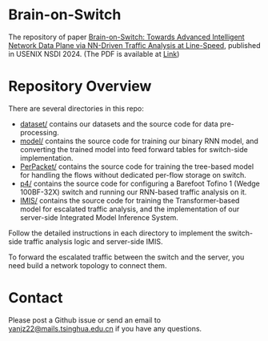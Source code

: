 # Brain-on-Switch
The repository of paper [Brain-on-Switch: Towards Advanced Intelligent Network Data Plane via NN-Driven Traffic Analysis at Line-Speed](https://www.usenix.org/conference/nsdi24/presentation/yan), published in USENIX NSDI 2024. (The PDF is available at [Link](https://arxiv.org/abs/2403.11090))

# Repository Overview
There are several directories in this repo:
* [dataset/](https://github.com/InspiringGroup-Lab/Brain-on-Switch/tree/main/dataset) contains our datasets and the source code for data pre-processing.
* [model/](https://github.com/InspiringGroup-Lab/Brain-on-Switch/tree/main/model) contains the source code for training our binary RNN model, and converting the trained model into feed forward tables for switch-side implementation.
* [PerPacket/](https://github.com/InspiringGroup-Lab/Brain-on-Switch/tree/main/PerPacket) contains the source code for training the tree-based model for handling the flows without dedicated per-flow storage on switch.
* [p4/](https://github.com/InspiringGroup-Lab/Brain-on-Switch/tree/main/p4) contains the source code for configuring a Barefoot Tofino 1 (Wedge 100BF-32X) switch and running our RNN-based traffic analysis on it.
* [IMIS/](https://github.com/InspiringGroup-Lab/Brain-on-Switch/tree/main/IMIS) contains the source code for training the Transformer-based model for escalated traffic analysis, and the implementation of our server-side Integrated Model Inference System.

Follow the detailed instructions in each directory to implement the switch-side traffic analysis logic and server-side IMIS.

To forward the escalated traffic between the switch and the server, you need build a network topology to connect them. 

# Contact
Please post a Github issue or send an email to [yanjz22@mails.tsinghua.edu.cn](yanjz22@mails.tsinghua.edu.cn) if you have any questions.
